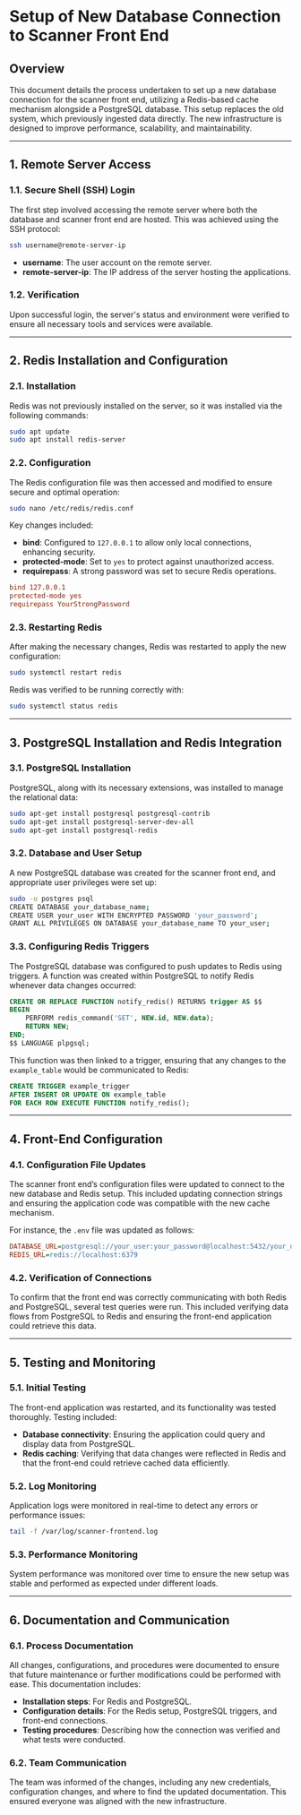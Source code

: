 # **Setup of New Database Connection to Scanner Front End**

## **Overview**

This document details the process undertaken to set up a new database connection for the scanner front end, utilizing a Redis-based cache mechanism alongside a PostgreSQL database. This setup replaces the old system, which previously ingested data directly. The new infrastructure is designed to improve performance, scalability, and maintainability.

---

## **1. Remote Server Access**

### **1.1. Secure Shell (SSH) Login**
The first step involved accessing the remote server where both the database and scanner front end are hosted. This was achieved using the SSH protocol:

```bash
ssh username@remote-server-ip
```

- **username**: The user account on the remote server.
- **remote-server-ip**: The IP address of the server hosting the applications.

### **1.2. Verification**
Upon successful login, the server's status and environment were verified to ensure all necessary tools and services were available.

---

## **2. Redis Installation and Configuration**

### **2.1. Installation**
Redis was not previously installed on the server, so it was installed via the following commands:

```bash
sudo apt update
sudo apt install redis-server
```

### **2.2. Configuration**
The Redis configuration file was then accessed and modified to ensure secure and optimal operation:

```bash
sudo nano /etc/redis/redis.conf
```

Key changes included:
- **bind**: Configured to `127.0.0.1` to allow only local connections, enhancing security.
- **protected-mode**: Set to `yes` to protect against unauthorized access.
- **requirepass**: A strong password was set to secure Redis operations.

```ini
bind 127.0.0.1
protected-mode yes
requirepass YourStrongPassword
```

### **2.3. Restarting Redis**
After making the necessary changes, Redis was restarted to apply the new configuration:

```bash
sudo systemctl restart redis
```

Redis was verified to be running correctly with:

```bash
sudo systemctl status redis
```

---

## **3. PostgreSQL Installation and Redis Integration**

### **3.1. PostgreSQL Installation**
PostgreSQL, along with its necessary extensions, was installed to manage the relational data:

```bash
sudo apt-get install postgresql postgresql-contrib
sudo apt-get install postgresql-server-dev-all
sudo apt-get install postgresql-redis
```

### **3.2. Database and User Setup**
A new PostgreSQL database was created for the scanner front end, and appropriate user privileges were set up:

```bash
sudo -u postgres psql
CREATE DATABASE your_database_name;
CREATE USER your_user WITH ENCRYPTED PASSWORD 'your_password';
GRANT ALL PRIVILEGES ON DATABASE your_database_name TO your_user;
```

### **3.3. Configuring Redis Triggers**
The PostgreSQL database was configured to push updates to Redis using triggers. A function was created within PostgreSQL to notify Redis whenever data changes occurred:

```sql
CREATE OR REPLACE FUNCTION notify_redis() RETURNS trigger AS $$
BEGIN
    PERFORM redis_command('SET', NEW.id, NEW.data);
    RETURN NEW;
END;
$$ LANGUAGE plpgsql;
```

This function was then linked to a trigger, ensuring that any changes to the `example_table` would be communicated to Redis:

```sql
CREATE TRIGGER example_trigger
AFTER INSERT OR UPDATE ON example_table
FOR EACH ROW EXECUTE FUNCTION notify_redis();
```

---

## **4. Front-End Configuration**

### **4.1. Configuration File Updates**
The scanner front end’s configuration files were updated to connect to the new database and Redis setup. This included updating connection strings and ensuring the application code was compatible with the new cache mechanism.

For instance, the `.env` file was updated as follows:

```ini
DATABASE_URL=postgresql://your_user:your_password@localhost:5432/your_database_name
REDIS_URL=redis://localhost:6379
```

### **4.2. Verification of Connections**
To confirm that the front end was correctly communicating with both Redis and PostgreSQL, several test queries were run. This included verifying data flows from PostgreSQL to Redis and ensuring the front-end application could retrieve this data.

---

## **5. Testing and Monitoring**

### **5.1. Initial Testing**
The front-end application was restarted, and its functionality was tested thoroughly. Testing included:

- **Database connectivity**: Ensuring the application could query and display data from PostgreSQL.
- **Redis caching**: Verifying that data changes were reflected in Redis and that the front-end could retrieve cached data efficiently.

### **5.2. Log Monitoring**
Application logs were monitored in real-time to detect any errors or performance issues:

```bash
tail -f /var/log/scanner-frontend.log
```

### **5.3. Performance Monitoring**
System performance was monitored over time to ensure the new setup was stable and performed as expected under different loads.

---

## **6. Documentation and Communication**

### **6.1. Process Documentation**
All changes, configurations, and procedures were documented to ensure that future maintenance or further modifications could be performed with ease. This documentation includes:

- **Installation steps**: For Redis and PostgreSQL.
- **Configuration details**: For the Redis setup, PostgreSQL triggers, and front-end connections.
- **Testing procedures**: Describing how the connection was verified and what tests were conducted.

### **6.2. Team Communication**
The team was informed of the changes, including any new credentials, configuration changes, and where to find the updated documentation. This ensured everyone was aligned with the new infrastructure.

